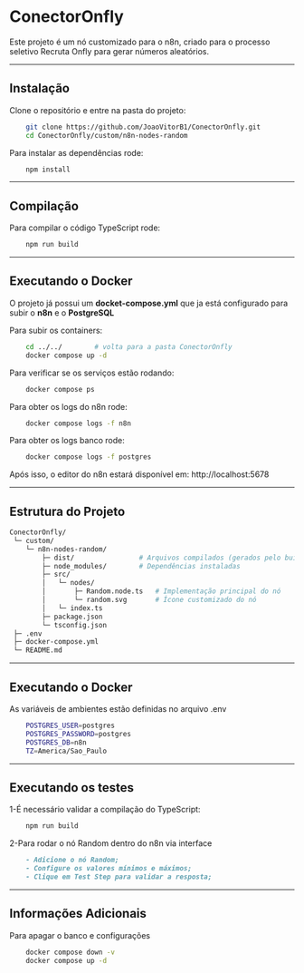 # ConectorOnfly
Este projeto é um nó customizado para o n8n, criado para o processo seletivo Recruta Onfly para gerar números aleatórios.  

---

## Instalação
Clone o repositório e entre na pasta do projeto:
```bash
    git clone https://github.com/JoaoVitorB1/ConectorOnfly.git
    cd ConectorOnfly/custom/n8n-nodes-random
```

Para instalar as dependências rode:
```bash
    npm install
```

---

## Compilação
Para compilar o código TypeScript rode:
```bash
    npm run build
```

---

## Executando o Docker
O projeto já possui um **docket-compose.yml** que ja está configurado para subir o **n8n** e o **PostgreSQL**

Para subir os containers:
```bash
    cd ../../        # volta para a pasta ConectorOnfly
    docker compose up -d
```

Para verificar se os serviços estão rodando:
```bash
    docker compose ps
```

Para obter os logs do n8n rode:
```bash
    docker compose logs -f n8n
```

Para obter os logs banco rode:
```bash
    docker compose logs -f postgres
```

Após isso, o editor do n8n estará disponível em:
http://localhost:5678

---
## Estrutura do Projeto
```bash
ConectorOnfly/
 └─ custom/
    └─ n8n-nodes-random/
        ├─ dist/                # Arquivos compilados (gerados pelo build)
        ├─ node_modules/        # Dependências instaladas
        ├─ src/
        │   └─ nodes/
        │       ├─ Random.node.ts   # Implementação principal do nó
        │       └─ random.svg       # Ícone customizado do nó
        │   └─ index.ts
        ├─ package.json
        └─ tsconfig.json
 ├─ .env
 ├─ docker-compose.yml
 └─ README.md
```

---

## Executando o Docker
As variáveis de ambientes estão definidas no arquivo .env
```bash
    POSTGRES_USER=postgres
    POSTGRES_PASSWORD=postgres
    POSTGRES_DB=n8n
    TZ=America/Sao_Paulo
```

---

## Executando os testes
1-É necessário validar a compilação do TypeScript:
```bash
    npm run build
```

2-Para rodar o nó Random dentro do n8n via interface
```markdown
    - Adicione o nó Random;
    - Configure os valores mínimos e máximos;
    - Clique em Test Step para validar a resposta;
```    
---

## Informações Adicionais
Para apagar o banco e configurações
```bash
    docker compose down -v
    docker compose up -d
```
